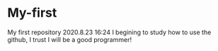 # My-first
My first repository
2020.8.23 16:24
I begining to study how to use the github, I trust I will be a good programmer!
